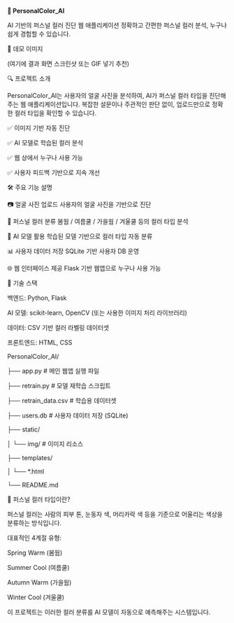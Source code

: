 **🧠 PersonalColor_AI**

AI 기반의 퍼스널 컬러 진단 웹 애플리케이션
정확하고 간편한 퍼스널 컬러 분석, 누구나 쉽게 경험할 수 있습니다.

📸 데모 이미지

(여기에 결과 화면 스크린샷 또는 GIF 넣기 추천)

🔍 프로젝트 소개

PersonalColor_AI는 사용자의 얼굴 사진을 분석하여, AI가 퍼스널 컬러 타입을 진단해주는 웹 애플리케이션입니다.
복잡한 설문이나 주관적인 판단 없이, 업로드만으로 정확한 컬러 타입을 확인할 수 있습니다.

✅ 이미지 기반 자동 진단

✅ AI 모델로 학습된 컬러 분석

✅ 웹 상에서 누구나 사용 가능

✅ 사용자 피드백 기반으로 지속 개선

🛠️ 주요 기능 설명

📷 얼굴 사진 업로드	사용자의 얼굴 사진을 기반으로 진단

🎨 퍼스널 컬러 분류	봄웜 / 여름쿨 / 가을웜 / 겨울쿨 등의 컬러 타입 분석

🧠 AI 모델 활용	학습된 모델 기반으로 컬러 타입 자동 분류

📊 사용자 데이터 저장	SQLite 기반 사용자 DB 운영

🌐 웹 인터페이스 제공	Flask 기반 웹앱으로 누구나 사용 가능

🧪 기술 스택

백엔드: Python, Flask

AI 모델: scikit-learn, OpenCV (또는 사용한 이미지 처리 라이브러리)

데이터: CSV 기반 컬러 라벨링 데이터셋

프론트엔드: HTML, CSS

PersonalColor_AI/

├── app.py                  # 메인 웹앱 실행 파일

├── retrain.py              # 모델 재학습 스크립트

├── retrain_data.csv        # 학습용 데이터셋

├── users.db                # 사용자 데이터 저장 (SQLite)

├── static/

│   └── img/                # 이미지 리소스

├── templates/

│   └── *.html              

└── README.md

📌 퍼스널 컬러 타입이란?

퍼스널 컬러는 사람의 피부 톤, 눈동자 색, 머리카락 색 등을 기준으로
어울리는 색상을 분류하는 방식입니다.

대표적인 4계절 유형:

Spring Warm (봄웜)

Summer Cool (여름쿨)

Autumn Warm (가을웜)

Winter Cool (겨울쿨)

이 프로젝트는 이러한 컬러 분류를 AI 모델이 자동으로 예측해주는 시스템입니다.

